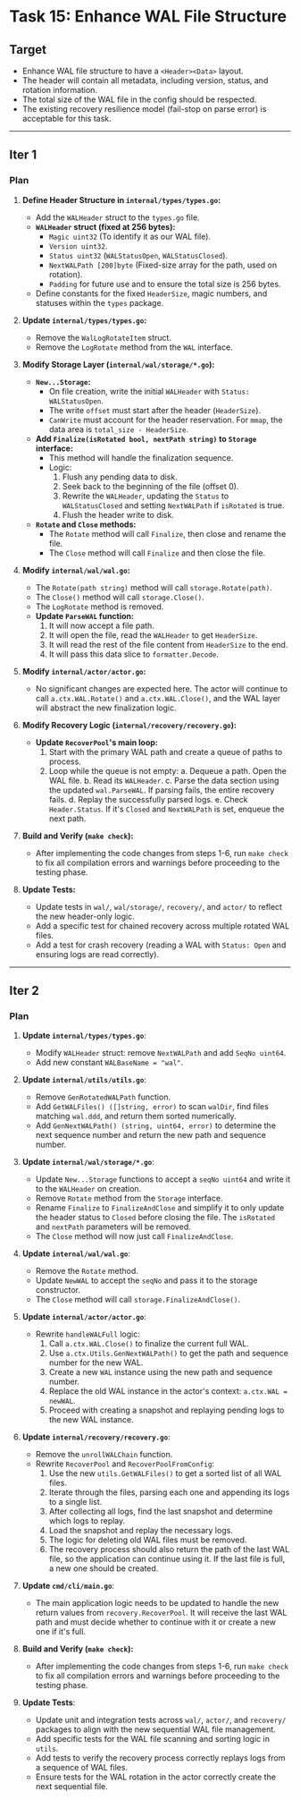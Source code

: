 # Task 15: Enhance WAL File Structure

## Target

- Enhance WAL file structure to have a `<Header><Data>` layout.
- The header will contain all metadata, including version, status, and rotation information.
- The total size of the WAL file in the config should be respected.
- The existing recovery resilience model (fail-stop on parse error) is acceptable for this task.

---

## Iter 1

### Plan

1.  **Define Header Structure in `internal/types/types.go`:**
    *   Add the `WALHeader` struct to the `types.go` file.
    *   **`WALHeader` struct (fixed at 256 bytes):**
        *   `Magic uint32` (To identify it as our WAL file).
        *   `Version uint32`.
        *   `Status uint32` (`WALStatusOpen`, `WALStatusClosed`).
        *   `NextWALPath [200]byte` (Fixed-size array for the path, used on rotation).
        *   `Padding` for future use and to ensure the total size is 256 bytes.
    *   Define constants for the fixed `HeaderSize`, magic numbers, and statuses within the `types` package.

2.  **Update `internal/types/types.go`:**
    *   Remove the `WalLogRotateItem` struct.
    *   Remove the `LogRotate` method from the `WAL` interface.

3.  **Modify Storage Layer (`internal/wal/storage/*.go`):**
    *   **`New...Storage`:**
        *   On file creation, write the initial `WALHeader` with `Status: WALStatusOpen`.
        *   The write `offset` must start after the header (`HeaderSize`).
        *   `CanWrite` must account for the header reservation. For `mmap`, the data area is `total_size - HeaderSize`.
    *   **Add `Finalize(isRotated bool, nextPath string)` to `Storage` interface:**
        *   This method will handle the finalization sequence.
        *   Logic:
            1.  Flush any pending data to disk.
            2.  Seek back to the beginning of the file (offset 0).
            3.  Rewrite the `WALHeader`, updating the `Status` to `WALStatusClosed` and setting `NextWALPath` if `isRotated` is true.
            4.  Flush the header write to disk.
    *   **`Rotate` and `Close` methods:**
        *   The `Rotate` method will call `Finalize`, then close and rename the file.
        *   The `Close` method will call `Finalize` and then close the file.

4.  **Modify `internal/wal/wal.go`:**
    *   The `Rotate(path string)` method will call `storage.Rotate(path)`.
    *   The `Close()` method will call `storage.Close()`.
    *   The `LogRotate` method is removed.
    *   **Update `ParseWAL` function:**
        1.  It will now accept a file path.
        2.  It will open the file, read the `WALHeader` to get `HeaderSize`.
        3.  It will read the rest of the file content from `HeaderSize` to the end.
        4.  It will pass this data slice to `formatter.Decode`.

5.  **Modify `internal/actor/actor.go`:**
    *   No significant changes are expected here. The actor will continue to call `a.ctx.WAL.Rotate()` and `a.ctx.WAL.Close()`, and the WAL layer will abstract the new finalization logic.

6.  **Modify Recovery Logic (`internal/recovery/recovery.go`):**
    *   **Update `RecoverPool`'s main loop:**
        1.  Start with the primary WAL path and create a queue of paths to process.
        2.  Loop while the queue is not empty:
            a. Dequeue a path. Open the WAL file.
            b. Read its `WALHeader`.
            c. Parse the data section using the updated `wal.ParseWAL`. If parsing fails, the entire recovery fails.
            d. Replay the successfully parsed logs.
            e. Check `Header.Status`. If it's `Closed` and `NextWALPath` is set, enqueue the next path.

7.  **Build and Verify (`make check`):**
    *   After implementing the code changes from steps 1-6, run `make check` to fix all compilation errors and warnings before proceeding to the testing phase.

8.  **Update Tests:**
    *   Update tests in `wal/`, `wal/storage/`, `recovery/`, and `actor/` to reflect the new header-only logic.
    *   Add a specific test for chained recovery across multiple rotated WAL files.
    *   Add a test for crash recovery (reading a WAL with `Status: Open` and ensuring logs are read correctly).

---

## Iter 2

### Plan

1.  **Update `internal/types/types.go`**:
    *   Modify `WALHeader` struct: remove `NextWALPath` and add `SeqNo uint64`.
    *   Add new constant `WALBaseName = "wal"`.

2.  **Update `internal/utils/utils.go`**:
    *   Remove `GenRotatedWALPath` function.
    *   Add `GetWALFiles() ([]string, error)` to scan `walDir`, find files matching `wal.ddd`, and return them sorted numerically.
    *   Add `GenNextWALPath() (string, uint64, error)` to determine the next sequence number and return the new path and sequence number.

3.  **Update `internal/wal/storage/*.go`**:
    *   Update `New...Storage` functions to accept a `seqNo uint64` and write it to the `WALHeader` on creation.
    *   Remove `Rotate` method from the `Storage` interface.
    *   Rename `Finalize` to `FinalizeAndClose` and simplify it to only update the header status to `Closed` before closing the file. The `isRotated` and `nextPath` parameters will be removed.
    *   The `Close` method will now just call `FinalizeAndClose`.

4.  **Update `internal/wal/wal.go`**:
    *   Remove the `Rotate` method.
    *   Update `NewWAL` to accept the `seqNo` and pass it to the storage constructor.
    *   The `Close` method will call `storage.FinalizeAndClose()`.

5.  **Update `internal/actor/actor.go`**:
    *   Rewrite `handleWALFull` logic:
        1.  Call `a.ctx.WAL.Close()` to finalize the current full WAL.
        2.  Use `a.ctx.Utils.GenNextWALPath()` to get the path and sequence number for the new WAL.
        3.  Create a new `WAL` instance using the new path and sequence number.
        4.  Replace the old WAL instance in the actor's context: `a.ctx.WAL = newWAL`.
        5.  Proceed with creating a snapshot and replaying pending logs to the new WAL instance.

6.  **Update `internal/recovery/recovery.go`**:
    *   Remove the `unrollWALChain` function.
    *   Rewrite `RecoverPool` and `RecoverPoolFromConfig`:
        1.  Use the new `utils.GetWALFiles()` to get a sorted list of all WAL files.
        2.  Iterate through the files, parsing each one and appending its logs to a single list.
        3.  After collecting all logs, find the last snapshot and determine which logs to replay.
        4.  Load the snapshot and replay the necessary logs.
        5.  The logic for deleting old WAL files must be removed.
        6.  The recovery process should also return the path of the last WAL file, so the application can continue using it. If the last file is full, a new one should be created.

7.  **Update `cmd/cli/main.go`**:
    *   The main application logic needs to be updated to handle the new return values from `recovery.RecoverPool`. It will receive the last WAL path and must decide whether to continue with it or create a new one if it's full.

8.  **Build and Verify (`make check`):**
    *   After implementing the code changes from steps 1-6, run `make check` to fix all compilation errors and warnings before proceeding to the testing phase.

9.  **Update Tests**:
    *   Update unit and integration tests across `wal/`, `actor/`, and `recovery/` packages to align with the new sequential WAL file management.
    *   Add specific tests for the WAL file scanning and sorting logic in `utils`.
    *   Add tests to verify the recovery process correctly replays logs from a sequence of WAL files.
    *   Ensure tests for the WAL rotation in the actor correctly create the next sequential file.